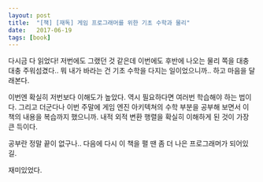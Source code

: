 ```yaml
---
layout: post
title:  "[책] [재독] 게임 프로그래머를 위한 기초 수학과 물리"
date:   2017-06-19
tags: [book]
---
```


다시금 다 읽었다! 저번에도 그랬던 것 같은데 이번에도 후반에 나오는 물리 쪽을 대충 대충 주워섬겼다.. 뭐 내가 바라는 건 기초 수학을 다지는 일이었으니까.. 하고 마음을 달래본다. 

  이번엔 확실히 저번보다 이해도가 높았다. 역시 필요하다면 여러번 학습해야 하는 법이다. 그리고 더군다나 이번 주말에 게임 엔진 아키텍쳐의 수학 부분을 공부해 보면서 이 책의 내용을 복습까지 했으니까. 내적 외적 변환 행렬을 확실히 이해하게 된 것이 가장 큰 득이다. 

  공부란 정말 끝이 없구나.. 다음에 다시 이 책을 펼 땐 좀 더 나은 프로그래머가 되어있길. 

  재미있었다.